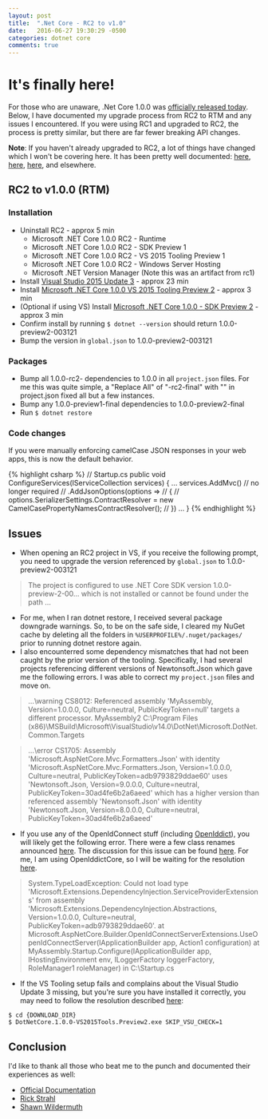 ```yaml
---
layout: post
title:  ".Net Core - RC2 to v1.0"
date:   2016-06-27 19:30:29 -0500
categories: dotnet core
comments: true
---
```

# It's finally here!

For those who are unaware, .Net Core 1.0.0 was [officially released today](https://github.com/dotnet/core/releases/tag/1.0.0). 
Below, I have documented my upgrade process from RC2 to RTM and any issues I encountered. 
If you were using RC1 and upgraded to RC2, the process is pretty similar, 
but there are far fewer breaking API changes.

**Note**: If you haven't already upgraded to RC2, a lot of things have changed which 
I won't be covering here. It has been pretty well documented: 
[here](https://docs.asp.net/en/latest/migration/rc1-to-rc2.html), 
[here](https://github.com/aspnet/Home/issues/1381), 
[here](https://wildermuth.com/2016/05/17/Converting-an-ASP-NET-Core-RC1-Project-to-RC2), and 
elsewhere.

## RC2 to v1.0.0 (RTM)

### Installation

- Uninstall RC2 - approx 5 min
    - Microsoft .NET Core 1.0.0 RC2 - Runtime
    - Microsoft .NET Core 1.0.0 RC2 - SDK Preview 1
    - Microsoft .NET Core 1.0.0 RC2 - VS 2015 Tooling Preview 1
    - Microsoft .NET Core 1.0.0 RC2 - Windows Server Hosting
    - Microsoft .NET Version Manager (Note this was an artifact from rc1)
- Install [Visual Studio 2015 Update 3](https://www.visualstudio.com/news/releasenotes/vs2015-update3-vs) - approx 23 min
- Install [Microsoft .NET Core 1.0.0 VS 2015 Tooling Preview 2](https://go.microsoft.com/fwlink/?LinkId=817245) - approx 3 min
- (Optional if using VS) Install [Microsoft .NET Core 1.0.0 - SDK Preview 2](https://go.microsoft.com/fwlink/?LinkID=809122) - approx 3 min
- Confirm install by running `$ dotnet --version` should return 1.0.0-preview2-003121
- Bump the version in `global.json` to 1.0.0-preview2-003121

### Packages

- Bump all 1.0.0-rc2- dependencies to 1.0.0 in all `project.json` files. For me this was quite simple, a "Replace All" of "-rc2-final" with "" in project.json fixed all but a few instances.
- Bump any 1.0.0-preview1-final dependencies to 1.0.0-preview2-final
- Run `$ dotnet restore`


### Code changes

If you were manually enforcing camelCase JSON responses in your web apps, this is now the default behavior.


{% highlight csharp %}
// Startup.cs
public void ConfigureServices(IServiceCollection services)
{
  ...
  services.AddMvc()
     // no longer required
     // .AddJsonOptions(options =>
     // {
     //   options.SerializerSettings.ContractResolver = new CamelCasePropertyNamesContractResolver();
     // })
  ...
}
{% endhighlight %}

## Issues

- When opening an RC2 project in VS, if you receive the following prompt, 
you need to upgrade the version referenced by `global.json` to 1.0.0-preview2-003121

> The project is configured to use .NET Core SDK version 1.0.0-preview-2-00... which is not installed or cannot be found under the path ...

- For me, when I ran dotnet restore, I received several package downgrade warnings. So, to be on the safe side, I cleared my NuGet cache by deleting all the folders in `%USERPROFILE%/.nuget/packages/` prior to running dotnet restore again.
- I also encounterred some dependency mismatches that had not been caught by the prior version of the tooling. Specifically, I had several projects referencing different versions of Newtonsoft.Json which gave me the following errors. I was able to correct my `project.json` files and move on.

> ...\warning CS8012: Referenced assembly 'MyAssembly, Version=1.0.0.0, Culture=neutral, PublicKeyToken=null' targets a different processor. MyAssembly2	C:\Program Files (x86)\MSBuild\Microsoft\VisualStudio\v14.0\DotNet\Microsoft.DotNet.Common.Targets

> ...\error CS1705: Assembly 'Microsoft.AspNetCore.Mvc.Formatters.Json' with identity 'Microsoft.AspNetCore.Mvc.Formatters.Json, Version=1.0.0.0, Culture=neutral, PublicKeyToken=adb9793829ddae60' uses 'Newtonsoft.Json, Version=9.0.0.0, Culture=neutral, PublicKeyToken=30ad4fe6b2a6aeed' which has a 
higher version than referenced assembly 'Newtonsoft.Json' with identity 'Newtonsoft.Json, Version=8.0.0.0, Culture=neutral, PublicKeyToken=30ad4fe6b2a6aeed'

- If you use any of the OpenIdConnect stuff (including [OpenIddict](https://github.com/openiddict/openiddict-core)), you will likely get the following error. There were a few class renames announced [here](https://github.com/aspnet/Announcements/issues/187). The discussion for this issue can be found [here](https://github.com/aspnet/DependencyInjection/issues/411). For me, I am using OpenIddictCore, so I will be waiting for the resolution [here](https://github.com/openiddict/openiddict-core/pull/147).

> System.TypeLoadException: Could not load type 'Microsoft.Extensions.DependencyInjection.ServiceProviderExtensions' from assembly 'Microsoft.Extensions.DependencyInjection.Abstractions, Version=1.0.0.0, Culture=neutral, PublicKeyToken=adb9793829ddae60'. at Microsoft.AspNetCore.Builder.OpenIdConnectServerExtensions.UseOpenIdConnectServer(IApplicationBuilder app, Action1 configuration) at MyAssembly.Startup.Configure(IApplicationBuilder app, IHostingEnvironment env, ILoggerFactory loggerFactory, RoleManager1 roleManager) in C:\Startup.cs

- If the VS Tooling setup fails and complains about the Visual Studio Update 3 missing, but you're sure you have installed it correctly, you may need to follow the resolution described [here](https://github.com/aspnet/Tooling/issues/687):

```
$ cd {DOWNLOAD_DIR}
$ DotNetCore.1.0.0-VS2015Tools.Preview2.exe SKIP_VSU_CHECK=1
```

## Conclusion

I'd like to thank all those who beat me to the punch and documented their experiences as well:


- [Official Documentation][documentation]
- [Rick Strahl][rick-strahl]
- [Shawn Wildermuth][shawn-wildermuth]

[documentation]: https://docs.asp.net/en/latest/migration/rc2-to-rtm.html
[rick-strahl]: https://weblog.west-wind.com/posts/2016/Jun/27/Upgrading-to-ASPNET-Core-RTM-from-RC2
[shawn-wildermuth]: https://wildermuth.com/2016/06/27/Converting-ASP-NET-Core-1-0-RC2-to-RTM-Bits
